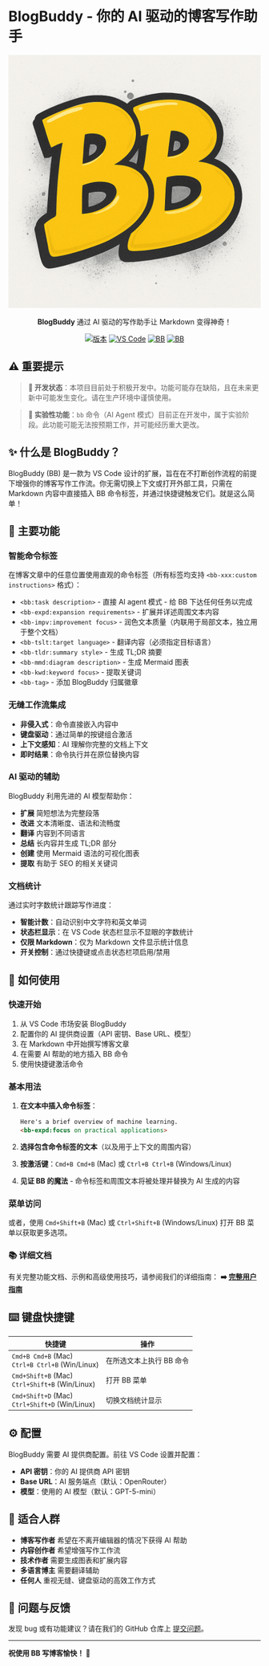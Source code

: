# BlogBuddy - 你的 AI 驱动的博客写作助手

<div align="center">

![BlogBuddy 徽标](images/logo.png)

**BlogBuddy** 通过 AI 驱动的写作助手让 Markdown 变得神奇！

[![版本](https://img.shields.io/badge/version-0.0.1-FFD900.svg)](https://github.com/FulcrumStd/blogbuddy)
[![VS Code](https://img.shields.io/badge/VS%20Code-Extension-007ACC.svg)](https://marketplace.visualstudio.com/items?itemName=blogbuddy.blogbuddy)
[![BB](https://img.shields.io/badge/created_with-BB-FFD900)](https://github.com/FulcrumStd/blogbuddy)
[![BB](https://img.shields.io/badge/translated_by-BB-FFD900)](https://github.com/FulcrumStd/blogbuddy)

</div>

## ⚠️ 重要提示

> **🚧 开发状态**：本项目目前处于积极开发中。功能可能存在缺陷，且在未来更新中可能发生变化。请在生产环境中谨慎使用。

> **🧪 实验性功能**：`bb` 命令（AI Agent 模式）目前正在开发中，属于实验阶段。此功能可能无法按预期工作，并可能经历重大更改。

## ✨ 什么是 BlogBuddy？

BlogBuddy (BB) 是一款为 VS Code 设计的扩展，旨在在不打断创作流程的前提下增强你的博客写作工作流。你无需切换上下文或打开外部工具，只需在 Markdown 内容中直接插入 BB 命令标签，并通过快捷键触发它们。就是这么简单！

## 🚀 主要功能

### 智能命令标签

在博客文章中的任意位置使用直观的命令标签（所有标签均支持 `<bb-xxx:custom instructions>` 格式）：

- `<bb:task description>` - 直接 AI agent 模式 - 给 BB 下达任何任务以完成
- `<bb-expd:expansion requirements>` - 扩展并详述周围文本内容
- `<bb-impv:improvement focus>` - 润色文本质量（内联用于局部文本，独立用于整个文档）
- `<bb-tslt:target language>` - 翻译内容（必须指定目标语言）
- `<bb-tldr:summary style>` - 生成 TL;DR 摘要
- `<bb-mmd:diagram description>` - 生成 Mermaid 图表
- `<bb-kwd:keyword focus>` - 提取关键词
- `<bb-tag>` - 添加 BlogBuddy 归属徽章

### 无缝工作流集成

- **非侵入式**：命令直接嵌入内容中
- **键盘驱动**：通过简单的按键组合激活
- **上下文感知**：AI 理解你完整的文档上下文
- **即时结果**：命令执行并在原位替换内容

### AI 驱动的辅助

BlogBuddy 利用先进的 AI 模型帮助你：

- **扩展** 简短想法为完整段落
- **改进** 文本清晰度、语法和流畅度
- **翻译** 内容到不同语言
- **总结** 长内容并生成 TL;DR 部分
- **创建** 使用 Mermaid 语法的可视化图表
- **提取** 有助于 SEO 的相关关键词

### 文档统计

通过实时字数统计跟踪写作进度：

- **智能计数**：自动识别中文字符和英文单词
- **状态栏显示**：在 VS Code 状态栏显示不显眼的字数统计
- **仅限 Markdown**：仅为 Markdown 文件显示统计信息
- **开关控制**：通过快捷键或点击状态栏项启用/禁用

## 📖 如何使用

### 快速开始

1. 从 VS Code 市场安装 BlogBuddy
2. 配置你的 AI 提供商设置（API 密钥、Base URL、模型）
3. 在 Markdown 中开始撰写博客文章
4. 在需要 AI 帮助的地方插入 BB 命令
5. 使用快捷键激活命令

### 基本用法

1. **在文本中插入命令标签**：

   ```markdown
   Here's a brief overview of machine learning.
   <bb-expd:focus on practical applications>
   ```

2. **选择包含命令标签的文本**（以及用于上下文的周围内容）

3. **按激活键**：`Cmd+B Cmd+B` (Mac) 或 `Ctrl+B Ctrl+B` (Windows/Linux)

4. **见证 BB 的魔法** - 命令标签和周围文本将被处理并替换为 AI 生成的内容

### 菜单访问

或者，使用 `Cmd+Shift+B` (Mac) 或 `Ctrl+Shift+B` (Windows/Linux) 打开 BB 菜单以获取更多选项。

### 📚 详细文档

有关完整功能文档、示例和高级使用技巧，请参阅我们的详细指南：
**➡️ [完整用户指南](docs/help.md)**

## ⌨️ 键盘快捷键

| 快捷键 | 操作 |
|----------|--------|
| `Cmd+B Cmd+B` (Mac)<br>`Ctrl+B Ctrl+B` (Win/Linux) | 在所选文本上执行 BB 命令 |
| `Cmd+Shift+B` (Mac)<br>`Ctrl+Shift+B` (Win/Linux) | 打开 BB 菜单 |
| `Cmd+Shift+D` (Mac)<br>`Ctrl+Shift+D` (Win/Linux) | 切换文档统计显示 |

## ⚙️ 配置

BlogBuddy 需要 AI 提供商配置。前往 VS Code 设置并配置：

- **API 密钥**：你的 AI 提供商 API 密钥
- **Base URL**：AI 服务端点（默认：OpenRouter）
- **模型**：使用的 AI 模型（默认：GPT-5-mini）

## 🎯 适合人群

- **博客写作者** 希望在不离开编辑器的情况下获得 AI 帮助
- **内容创作者** 希望增强写作工作流
- **技术作者** 需要生成图表和扩展内容
- **多语言博主** 需要翻译辅助
- **任何人** 重视无缝、键盘驱动的高效工作方式

## 🐛 问题与反馈

发现 bug 或有功能建议？请在我们的 GitHub 仓库上 [提交问题](https://github.com/FulcrumStd/blogbuddy/issues)。

---

**祝使用 BB 写博客愉快！ 🎉**
